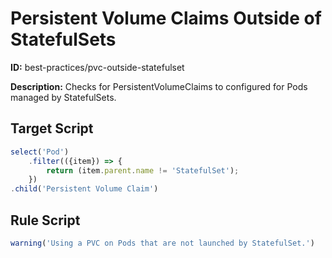 # Persistent Volume Claims Outside of StatefulSets
**ID:** best-practices/pvc-outside-statefulset

**Description:** Checks for PersistentVolumeClaims to configured for Pods managed by StatefulSets.

## Target Script
```js
select('Pod')
    .filter(({item}) => {
        return (item.parent.name != 'StatefulSet');
    })
.child('Persistent Volume Claim')
```
## Rule Script
```js
warning('Using a PVC on Pods that are not launched by StatefulSet.')
```
